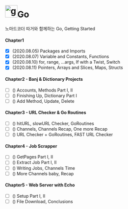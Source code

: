 # <img src="https://devicons.github.io/devicon/devicon.git/icons/go/go-original.svg" alt="go" width="40" height="40"/>Go 
노마드코더 따거와 함께하는 Go, Getting Started

#### Chapter1
- [x] (2020.08.05) Packages and Imports
- [x] (2020.08.07) Variable and Constants, Functions
- [x] (2020.08.10) for, range, ...args, If with a Twist, Switch
- [x] (2020.08.11) Pointers, Arrays and Slices, Maps, Structs

#### Chapter2 - Banj & Dictionary Projects
- [ ] () Accounts, Methods Part I, II
- [ ] () Finishing Up, Dictionary Part I
- [ ] () Add Method, Update, Delete

#### Chapter3 - URL Checker & Go Routines
- [ ] () hitURL, slowURL Checker, GoRoutines
- [ ] () Channels, Channels Recap, One more Recap
- [ ] () URL Checker + GoRoutines, FAST URL Checker

#### Chapter4 - Job Scrapper
- [ ] () GetPages Part I, II
- [ ] () Extract Job Part I, II
- [ ] () Writing Jobs, Channels Time
- [ ] () More Channels baby, Recap

#### Chapter5 - Web Server with Echo
- [ ] () Setup Part I, II
- [ ] () File Download, Conclusions
